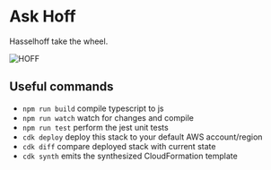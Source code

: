 # Ask Hoff

Hasselhoff take the wheel.

![HOFF](https://media.giphy.com/media/N8kmvUsp0gObK/giphy.gif)

## Useful commands

 * `npm run build`   compile typescript to js
 * `npm run watch`   watch for changes and compile
 * `npm run test`    perform the jest unit tests
 * `cdk deploy`      deploy this stack to your default AWS account/region
 * `cdk diff`        compare deployed stack with current state
 * `cdk synth`       emits the synthesized CloudFormation template
